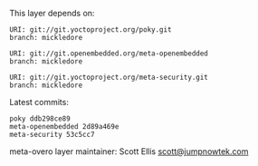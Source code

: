 This layer depends on:

    URI: git://git.yoctoproject.org/poky.git
    branch: mickledore

    URI: git://git.openembedded.org/meta-openembedded
    branch: mickledore

    URI: git://git.yoctoproject.org/meta-security.git
    branch: mickledore

Latest commits:

    poky ddb298ce89
    meta-openembedded 2d89a469e
    meta-security 53c5cc7

meta-overo layer maintainer: Scott Ellis <scott@jumpnowtek.com>
